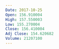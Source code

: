 ```yaml
---
Date: 2017-10-25
Open: 156.910004
High: 157.550003
Low: 155.270004
Close: 156.410004
Adj Close: 154.620682
Volume: 21207100
---
```

